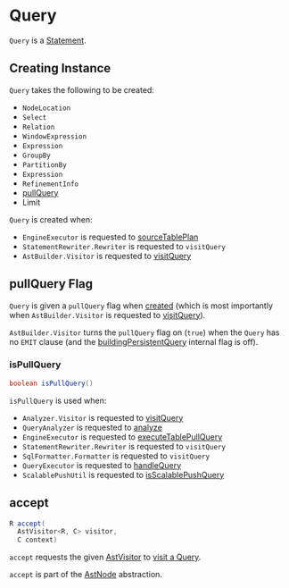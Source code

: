 # Query

`Query` is a [Statement](Statement.md).

## Creating Instance

`Query` takes the following to be created:

* <span id="location"> `NodeLocation`
* <span id="select"> `Select`
* <span id="from"> `Relation`
* <span id="window"> `WindowExpression`
* <span id="where"> `Expression`
* <span id="groupBy"> `GroupBy`
* <span id="partitionBy"> `PartitionBy`
* <span id="having"> `Expression`
* <span id="refinement"> `RefinementInfo`
* [pullQuery](#pullQuery)
* <span id="limit"> Limit

`Query` is created when:

* `EngineExecutor` is requested to [sourceTablePlan](../EngineExecutor.md#sourceTablePlan)
* `StatementRewriter.Rewriter` is requested to `visitQuery`
* `AstBuilder.Visitor` is requested to [visitQuery](AstBuilder_Visitor.md#visitQuery)

## <span id="pullQuery"> pullQuery Flag

`Query` is given a `pullQuery` flag when [created](#creating-instance) (which is most importantly when `AstBuilder.Visitor` is requested to [visitQuery](AstBuilder_Visitor.md#visitQuery)).

`AstBuilder.Visitor` turns the `pullQuery` flag on (`true`) when the `Query` has no `EMIT` clause (and the [buildingPersistentQuery](AstBuilder_Visitor.md#buildingPersistentQuery) internal flag is off).

### <span id="isPullQuery"> isPullQuery

```java
boolean isPullQuery()
```

`isPullQuery` is used when:

* `Analyzer.Visitor` is requested to [visitQuery](../Analyzer_Visitor.md#visitQuery)
* `QueryAnalyzer` is requested to [analyze](../QueryAnalyzer.md#analyze)
* `EngineExecutor` is requested to [executeTablePullQuery](../EngineExecutor.md#executeTablePullQuery)
* `StatementRewriter.Rewriter` is requested to `visitQuery`
* `SqlFormatter.Formatter` is requested to `visitQuery`
* `QueryExecutor` is requested to [handleQuery](../rest/QueryExecutor.md#handleQuery)
* `ScalablePushUtil` is requested to [isScalablePushQuery](../rest/ScalablePushUtil.md#isScalablePushQuery)

## <span id="accept"> accept

```java
R accept(
  AstVisitor<R, C> visitor,
  C context)
```

`accept` requests the given [AstVisitor](AstVisitor.md) to [visit a Query](AstVisitor.md#visitQuery).

`accept` is part of the [AstNode](AstNode.md#accept) abstraction.
